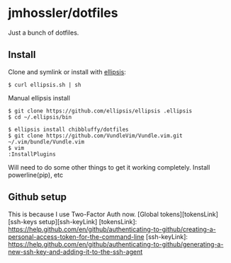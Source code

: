 # jmhossler/dotfiles
Just a bunch of dotfiles.

## Install
Clone and symlink or install with [ellipsis][ellipsis]:

```
$ curl ellipsis.sh | sh
```
Manual ellipsis install
```
$ git clone https://github.com/ellipsis/ellipsis .ellipsis
$ cd ~/.ellipsis/bin
```

```
$ ellipsis install chibbluffy/dotfiles
$ git clone https://github.com/VundleVim/Vundle.vim.git ~/.vim/bundle/Vundle.vim
$ vim
:InstallPlugins
```

[ellipsis]: http://ellipsis.sh

Will need to do some other things to get it working completely.
Install powerline(pip), etc


## Github setup
This is because I use Two-Factor Auth now.
[Global tokens][tokensLink]
[ssh-keys setup][ssh-keyLink]
[tokensLink]: https://help.github.com/en/github/authenticating-to-github/creating-a-personal-access-token-for-the-command-line
[ssh-keyLink]: https://help.github.com/en/github/authenticating-to-github/generating-a-new-ssh-key-and-adding-it-to-the-ssh-agent

